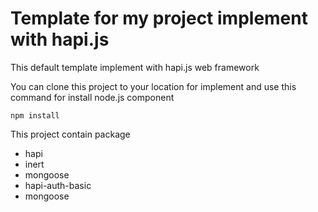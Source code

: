 # Template for my project implement with hapi.js

This default template implement with hapi.js web framework

You can clone this project to your location for implement and use this command for install node.js component

```
npm install
```

This project contain package
- hapi
- inert
- mongoose
- hapi-auth-basic
- mongoose


